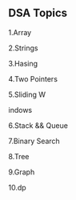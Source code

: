 ## DSA Topics

1.Array

2.Strings




3.Hasing




4.Two Pointers


























































5.Sliding W

indows








6.Stack && Queue




7.Binary Search

8.Tree

9.Graph

10.dp
